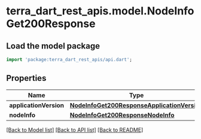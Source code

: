 # terra_dart_rest_apis.model.NodeInfoGet200Response

## Load the model package
```dart
import 'package:terra_dart_rest_apis/api.dart';
```

## Properties
Name | Type | Description | Notes
------------ | ------------- | ------------- | -------------
**applicationVersion** | [**NodeInfoGet200ResponseApplicationVersion**](NodeInfoGet200ResponseApplicationVersion.md) |  | [optional] 
**nodeInfo** | [**NodeInfoGet200ResponseNodeInfo**](NodeInfoGet200ResponseNodeInfo.md) |  | [optional] 

[[Back to Model list]](../README.md#documentation-for-models) [[Back to API list]](../README.md#documentation-for-api-endpoints) [[Back to README]](../README.md)


